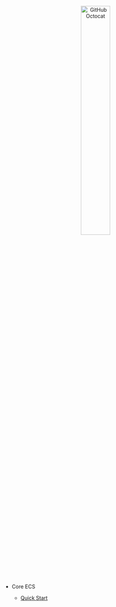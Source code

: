 <p align="center">
  <img alt="GitHub Octocat" src="https://longshilin.com/images/favicon.png" width="40%">
</p>

- Core ECS

  - [Quick Start](quick-start.md)

<!--stackedit_data:
eyJoaXN0b3J5IjpbMTE3NjcwMjkxN119
-->